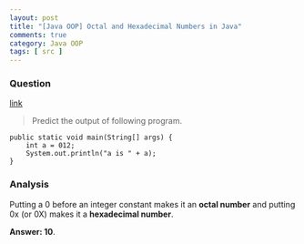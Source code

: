 ```yaml
---
layout: post
title: "[Java OOP] Octal and Hexadecimal Numbers in Java"
comments: true
category: Java OOP
tags: [ src ]
---
```


### Question 

[link](http://www.geeksforgeeks.org/g-fact-61/)

> Predict the output of following program.

	public static void main(String[] args) {
		int a = 012;
		System.out.println("a is " + a);
	}

### Analysis

Putting a 0 before an integer constant makes it an __octal number__ and putting 0x (or 0X) makes it a __hexadecimal number__.

__Answer: 10__.
